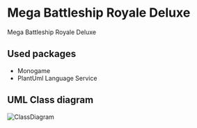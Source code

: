 # Mega Battleship Royale Deluxe
Mega Battleship Royale Deluxe 

## Used packages
- Monogame
- PlantUml Language Service

## UML Class diagram
![ClassDiagram](http://www.plantuml.com/plantuml/svg/jLZTRjis5BuFa7SWq1i7iusqG7SXP46RUFa1cgM8ixMx6cZfo2P2Ym95rKdTFjakzaXxXHsIeaHPekskAGB48iyv7m_Fl_Jlt_-yAHILgbpomuC25Cde4egSnZ25d4ggX2HHT7YW_svWJi-eKXoA1Slln1FbC05UFa8KNQBOIp9An2eRVJabDooMeX2fYgAF6OsY2udqbP0FbdClh172dDrDekZNJ375e8WYlTPKiWU0_Pagge2C99ilb0RS8MNO4JnqRfzIxpbz0caCj44v4rJXpmK7DEp9Q1GG9K79jxD2IHehlIJZyPVkuHNZjVuDmp0PIvggSoebm_D6ep2IVsGGi37XzsDDOr6gPu0fPqigMGRV3sNy5KKqISYupCVRZKwsEHvF4lAfGgnMup2WOVisD3BcaAeja4v8hwl5xXCyPh95tysuUZPWBxwU3TF6sVF1rV7M5m1Ox-PBo5J5RyfV5aZXQwm2CT0Pxoay7iu7h4noRw0kL4ErrmfNw7EHAJoaVhYX6Pth2lV_8IybpHSirdRB9LE03euNVLgw1BsKB7asFRy5DA3fRiXz2auNHyjRPeFKMxlyiq885mnZSRulnk51p6bHXFlh-l20a9ziUof8HDwnGftOvQaMHwBcdIFluCWitoQ9fG-EaF-JqCVWzdM6q9Ippz3UluGCSBe0KylQf2kc1WnZ_758zCzJYpXTY5Lprq7LGErFXz6PrR7bBJQ2cVirR8jAnbf2JqKeXZR4audPYWNNir5hJyW4z9xMsspCd6CZKllO4DB6Nn7nd6U9Pc30VTiFF5yCCbZzvkio9BXptb9bMDtpjb76kWWRcZLt2xysnrPhj4OPOvEHlbiT6wONkj2edEhYOg0vaT7mR1w7se5CiOnixxBM3HookLhu1aubvlxr4lD-mnLBblHjpsZyqDclmsvJELfb3Tbg53_7VxoU_ccLZSybO2hvskFcsYd_bVHTRVkDserz1tVJhNSmcXQyYyVrrTsnsDUnrwtgOcpaEsD8UXmn91qd34dN0KSjw0cajEHgmrB6pDsng2lNsCo8j0QUBdTj5CFiZnuzlDh8bg-QUFP8wzxHSXserBO8x9SYhJvf0J-mnCiDMwn1bVazGmkqMy54qjKWRdLt9BVR_P0KJQFMjsvMrcCJ0SMrki0SgEgGdq4w8AeHovMo-pBdS6A21V-TdcgDPaBmVS3Ck_H75sjczQTRBOHadr5roYl01dYBXpO616l2kh6j6blY0Q3VSjrAeJcds7Uxnz-cQG4rtoUGYiNjtQCzLFAQbbNAQyi_JYrx3YI3HyVuLD7gkF4rt_cLmRQoUJNq8OQR_oRmYSNWWivm1UFCal-QsyRiVQJGGZe6pagbH8QqUtXKfOHN4qk4HnQavRGi84IKK9JB89KBcg0hfh44w24BENil2dIcaVq3TBQ_wcWROcbq3d7uoeLuRkNCrO6KwqpwXRm-JXtfoeMCfNd48WT8FA6NuzUMm8ftzjPLKY4jfRm0GrmAjANz58J-QHRM-VLd8lH-_Mnz834AaFrcc_mzbNDGVbL3jNu-FlQ8LruAQEgnfjhgggFGjl4NWLdvXRvOLVFQXDyptf1QX3pH0u6-sJrRkelfnvQyAQ-xcFJfbsREztUD4SuvYnzsvs9unFDU8DTk27F-iuEKY6aLFdSOFZIRSt1DmsZVxWKatcWDVf9wwTjVBFPwXryRcPqIhRVrTNKEPELolq-GnXnJdOmtA8JFLN3ZatuHg9vqXR1tU0DPKYxvVm00)